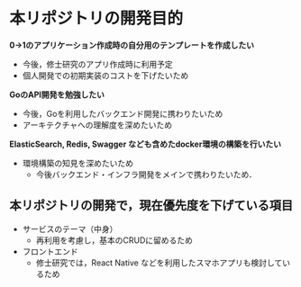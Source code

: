 # 本リポジトリの開発目的

**0→1のアプリケーション作成時の自分用のテンプレートを作成したい**
- 今後，修士研究のアプリ作成時に利用予定
- 個人開発での初期実装のコストを下げたいため

**GoのAPI開発を勉強したい**
- 今後，Goを利用したバックエンド開発に携わりたいため
- アーキテクチャへの理解度を深めたいため

**ElasticSearch, Redis, Swagger なども含めたdocker環境の構築を行いたい**
- 環境構築の知見を深めたいため
  - 今後バックエンド・インフラ開発をメインで携わりたいため．

## 本リポジトリの開発で，現在優先度を下げている項目

- サービスのテーマ（中身）
  - 再利用を考慮し，基本のCRUDに留めるため
- フロントエンド
  - 修士研究では，React Native などを利用したスマホアプリも検討しているため
